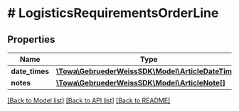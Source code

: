 # # LogisticsRequirementsOrderLine

## Properties

Name | Type | Description | Notes
------------ | ------------- | ------------- | -------------
**date_times** | [**\Towa\GebruederWeissSDK\Model\ArticleDateTime[]**](ArticleDateTime.md) |  | [optional]
**notes** | [**\Towa\GebruederWeissSDK\Model\ArticleNote[]**](ArticleNote.md) |  | [optional]

[[Back to Model list]](../../README.md#models) [[Back to API list]](../../README.md#endpoints) [[Back to README]](../../README.md)
